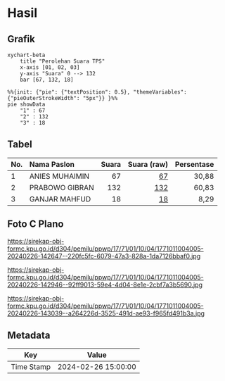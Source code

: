 # Hasil

## Grafik

```mermaid
xychart-beta
    title "Perolehan Suara TPS"
    x-axis [01, 02, 03]
    y-axis "Suara" 0 --> 132
    bar [67, 132, 18]
```

```mermaid
%%{init: {"pie": {"textPosition": 0.5}, "themeVariables": {"pieOuterStrokeWidth": "5px"}} }%%
pie showData
    "1" : 67
    "2" : 132
    "3" : 18
```

## Tabel

| No. | Nama Paslon    | Suara | Suara (raw) | Persentase |
|:--- |:-------------- | -----:| -----------:| ----------:|
| 1   | ANIES MUHAIMIN | 67    | [67][p-1]   | 30,88      |
| 2   | PRABOWO GIBRAN | 132   | [132][p-2]  | 60,83      |
| 3   | GANJAR MAHFUD  | 18    | [18][p-3]   | 8,29       |


[p-1]: https://github.com/gigit-pemilu/pemilu-2024-17-bengkulu/blob/main/pilpres/hitung-suara/sub/17-bengkulu/sub/71-kota-bengkulu/sub/01-selebar/sub/1004-bumi-ayu/sub/005-tps/sub/paslon-1.txt
[p-2]: https://github.com/gigit-pemilu/pemilu-2024-17-bengkulu/blob/main/pilpres/hitung-suara/sub/17-bengkulu/sub/71-kota-bengkulu/sub/01-selebar/sub/1004-bumi-ayu/sub/005-tps/sub/paslon-2.txt
[p-3]: https://github.com/gigit-pemilu/pemilu-2024-17-bengkulu/blob/main/pilpres/hitung-suara/sub/17-bengkulu/sub/71-kota-bengkulu/sub/01-selebar/sub/1004-bumi-ayu/sub/005-tps/sub/paslon-3.txt

## Foto C Plano

https://sirekap-obj-formc.kpu.go.id/d304/pemilu/ppwp/17/71/01/10/04/1771011004005-20240226-142647--220fc5fc-6079-47a3-828a-1da7126bbaf0.jpg

https://sirekap-obj-formc.kpu.go.id/d304/pemilu/ppwp/17/71/01/10/04/1771011004005-20240226-142946--92ff9013-59e4-4d04-8e1e-2cbf7a3b5690.jpg

https://sirekap-obj-formc.kpu.go.id/d304/pemilu/ppwp/17/71/01/10/04/1771011004005-20240226-143039--a264226d-3525-491d-ae93-f965fd491b3a.jpg


## Metadata

| Key        | Value               |
| ---------- | ------------------- |
| Time Stamp | 2024-02-26 15:00:00 |



